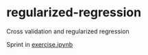 regularized-regression
======================

Cross validation and regularized regression

Sprint in [exercise.ipynb](exercise.ipynb)
